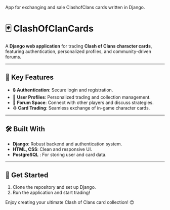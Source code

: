 App for exchanging and sale ClashofClans cards written in Django.

# 🃏 ClashOfClanCards

A **Django web application** for trading **Clash of Clans character cards**, featuring authentication, personalized profiles, and community-driven forums.

---

## 🎯 Key Features  
- 🔒 **Authentication**: Secure login and registration.  
- 👤 **User Profiles**: Personalized trading and collection management.  
- 💬 **Forum Space**: Connect with other players and discuss strategies.  
- ♻️ **Card Trading**: Seamless exchange of in-game character cards.  

---

## 🛠️ Built With  
- **Django**: Robust backend and authentication system.  
- **HTML, CSS**: Clean and responsive UI.  
- **PostgreSQL** : For storing user and card data.  

---

## 🚀 Get Started  
1. Clone the repository and set up Django.  
2. Run the application and start trading!  

Enjoy creating your ultimate Clash of Clans card collection! 😊

